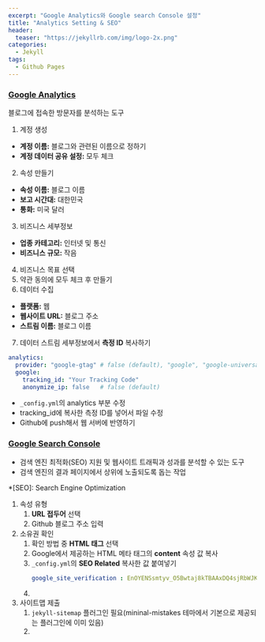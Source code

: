 ```yaml
---
excerpt: "Google Analytics와 Google search Console 설정"
title: "Analytics Setting & SEO"
header:
  teaser: "https://jekyllrb.com/img/logo-2x.png"
categories:
  - Jekyll
tags:
  - Github Pages
---
```


### <a href="https://analytics.google.com/analytics/web/provision/?authuser=0#/provision" target="_blank">Google Analytics</a>

블로그에 접속한 방문자를 분석하는 도구

1. 계정 생성
  - **계정 이름:** 블로그와 관련된 이름으로 정하기
  - **계정 데이터 공유 설정:** 모두 체크
2. 속성 만들기
  - **속성 이름:** 블로그 이름
  - **보고 시간대:** 대한민국
  - **통화:** 미국 달러
3. 비즈니스 세부정보
  - **업종 카테고리:** 인터넷 및 통신
  - **비즈니스 규모:** 작음
4. 비즈니스 목표 선택
5. 약관 동의에 모두 체크 후 만들기
6. 데이터 수집
  - **플랫폼:** 웹
  - **웹사이트 URL:** 블로그 주소
  - **스트림 이름:** 블로그 이름
7. 데이터 스트림 세부정보에서 **측정 ID** 복사하기   

```yml
analytics:
  provider: "google-gtag" # false (default), "google", "google-universal", "google-gtag", "custom"
  google:
    tracking_id: "Your Tracking Code"
    anonymize_ip: false   # false (default)
```
- `_config.yml`의 analytics 부분 수정
- tracking_id에 복사한 측정 ID를 넣어서 파일 수정
- Github에 push해서 웹 서버에 반영하기

### <a href="https://search.google.com/search-console/welcome?hl=ko&utm_source=wmx&utm_medium=deprecation-pane&utm_content=home" target="_blank">Google Search Console</a>

- 검색 엔진 최적화(SEO) 지원 및 웹사이트 트래픽과 성과를 분석할 수 있는 도구
- 검색 엔진의 결과 페이지에서 상위에 노출되도록 돕는 작업

*[SEO]: Search Engine Optimization

1. 속성 유형
   1. **URL 접두어** 선택
   2. Github 블로그 주소 입력
2. 소유권 확인
   1. 확인 방법 중 **HTML 태그** 선택
   2. Google에서 제공하는 HTML 메타 태그의 **content** 속성 값 복사
   3. `_config.yml`의 **SEO Related** 복사한 값 붙여넣기
       ```yml
       google_site_verification : EnOYENSsmtyv_O5Bwtaj8kTBAAxDQ4sjRbWJKT8tYjs
       ```
   4. 
3. 사이트맵 제출
   1. `jekyll-sitemap` 플러그인 필요(mininal-mistakes 테마에서 기본으로 제공되는 플러그인에 이미 있음)
   2. 